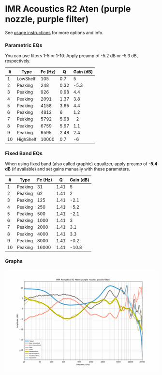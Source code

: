 # IMR Acoustics R2 Aten (purple nozzle, purple filter)
See [usage instructions](https://github.com/jaakkopasanen/AutoEq#usage) for more options and info.

### Parametric EQs
You can use filters 1-5 or 1-10. Apply preamp of -5.2 dB or -5.3 dB, respectively.

|   # | Type      |   Fc (Hz) |    Q |   Gain (dB) |
|-----|-----------|-----------|------|-------------|
|   1 | LowShelf  |       105 | 0.7  |         5   |
|   2 | Peaking   |       248 | 0.32 |        -5.3 |
|   3 | Peaking   |       926 | 0.98 |         4.4 |
|   4 | Peaking   |      2091 | 1.37 |         3.8 |
|   5 | Peaking   |      4158 | 3.65 |         4.4 |
|   6 | Peaking   |      4812 | 6    |         1.2 |
|   7 | Peaking   |      5792 | 5.98 |        -2   |
|   8 | Peaking   |      6759 | 5.97 |         1.1 |
|   9 | Peaking   |      9595 | 2.48 |         2.4 |
|  10 | HighShelf |     10000 | 0.7  |        -6   |

### Fixed Band EQs
When using fixed band (also called graphic) equalizer, apply preamp of **-5.4 dB** (if available) and set gains manually with these parameters.

|   # | Type    |   Fc (Hz) |    Q |   Gain (dB) |
|-----|---------|-----------|------|-------------|
|   1 | Peaking |        31 | 1.41 |         5   |
|   2 | Peaking |        62 | 1.41 |         2   |
|   3 | Peaking |       125 | 1.41 |        -2.1 |
|   4 | Peaking |       250 | 1.41 |        -5.2 |
|   5 | Peaking |       500 | 1.41 |        -2.1 |
|   6 | Peaking |      1000 | 1.41 |         3   |
|   7 | Peaking |      2000 | 1.41 |         3.1 |
|   8 | Peaking |      4000 | 1.41 |         3.3 |
|   9 | Peaking |      8000 | 1.41 |        -0.2 |
|  10 | Peaking |     16000 | 1.41 |       -10.8 |

### Graphs
![](./IMR%20Acoustics%20R2%20Aten%20(purple%20nozzle,%20purple%20filter).png)
